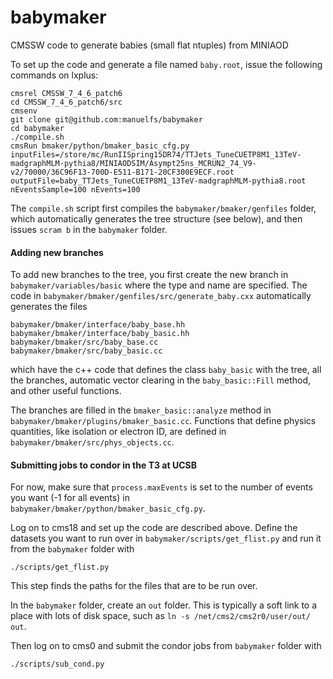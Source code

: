 babymaker
==============

CMSSW code to generate babies (small flat ntuples) from MINIAOD

To set up the code and generate a file named `baby.root`, issue the following commands 
on lxplus:

    cmsrel CMSSW_7_4_6_patch6
    cd CMSSW_7_4_6_patch6/src
    cmsenv
    git clone git@github.com:manuelfs/babymaker
    cd babymaker
    ./compile.sh
    cmsRun bmaker/python/bmaker_basic_cfg.py inputFiles=/store/mc/RunIISpring15DR74/TTJets_TuneCUETP8M1_13TeV-madgraphMLM-pythia8/MINIAODSIM/Asympt25ns_MCRUN2_74_V9-v2/70000/36C96F13-700D-E511-B171-20CF300E9ECF.root outputFile=baby_TTJets_TuneCUETP8M1_13TeV-madgraphMLM-pythia8.root nEventsSample=100 nEvents=100

The `compile.sh` script first compiles the `babymaker/bmaker/genfiles` folder, which
automatically generates the tree structure (see below), and then issues `scram b`
in the `babymaker` folder. 

#### Adding new branches

To add new branches to the tree, you first create the new branch in
`babymaker/variables/basic` where the type and name are specified.
The code in `babymaker/bmaker/genfiles/src/generate_baby.cxx` automatically generates
the files 

    babymaker/bmaker/interface/baby_base.hh
    babymaker/bmaker/interface/baby_basic.hh
    babymaker/bmaker/src/baby_base.cc
    babymaker/bmaker/src/baby_basic.cc

which have the c++ code that defines the class `baby_basic` with the tree, all the branches,
automatic vector clearing in the `baby_basic::Fill` method, and other useful functions.


The branches are filled in the `bmaker_basic::analyze` method in 
`babymaker/bmaker/plugins/bmaker_basic.cc`. Functions that define physics quantities,
like isolation or electron ID, are defined in `babymaker/bmaker/src/phys_objects.cc`.

#### Submitting jobs to condor in the T3 at UCSB

For now, make sure that `process.maxEvents` is set to the number of events you want
(-1 for all events) in `babymaker/bmaker/python/bmaker_basic_cfg.py`.

Log on to cms18 and set up the code are described above.
Define the datasets you want to run over in `babymaker/scripts/get_flist.py` and run it
from the `babymaker` folder with 

    ./scripts/get_flist.py 

This step finds the paths for the files that are to be run over.

In the `babymaker` folder, create an `out` folder. This is typically a soft link to a place
with lots of disk space, such as `ln -s /net/cms2/cms2r0/user/out/ out`.

Then log on to cms0 and submit the condor jobs from `babymaker` folder with

    ./scripts/sub_cond.py

